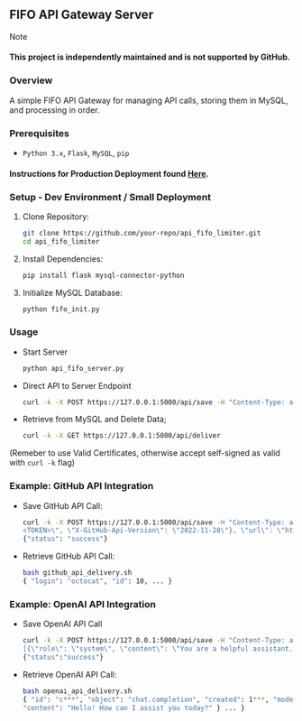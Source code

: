 ## FIFO API Gateway Server

> [!NOTE]
> #### This project is independently maintained and is not supported by GitHub.

### Overview
A simple FIFO API Gateway for managing API calls, storing them in MySQL, and processing in order.

### Prerequisites
- ```Python 3.x```, ```Flask```, ```MySQL```, ```pip```

#### Instructions for Production Deployment found [Here](docker/README.md).

### Setup - Dev Environment / Small Deployment
1. Clone Repository:
   ```bash
   git clone https://github.com/your-repo/api_fifo_limiter.git
   cd api_fifo_limiter
   ```

2. Install Dependencies:
   ```bash
   pip install flask mysql-connector-python
   ```
   
3. Initialize MySQL Database:
   ```bash
   python fifo_init.py
   ```

### Usage

- Start Server
  ```bash
  python api_fifo_server.py
  ```
- Direct API to Server Endpoint
  ```bash
  curl -k -X POST https://127.0.0.1:5000/api/save -H "Content-Type: application/json" -d '{"data": "example data"}'
  ```
- Retrieve from MySQL and Delete Data;
  ```bash
  curl -k -X GET https://127.0.0.1:5000/api/deliver
  ```

(Remeber to use Valid Certificates, otherwise accept self-signed as valid with ```curl -k``` flag)

### Example: GitHub API Integration

- Save GitHub API Call:
  ```bash
  curl -k -X POST https://127.0.0.1:5000/api/save -H "Content-Type: application/json" -d '{"data": "{\"headers\": {\"Accept\": \"application/vnd.github+json\", \"Authorization\": \"Bearer 
  <TOKEN>\", \"X-GitHub-Api-Version\": \"2022-11-28\"}, \"url\": \"https://git.example.com/api/v3/user\"}"}'
  {"status": "success"}
  ```

- Retrieve GitHub API Call:
  ```bash
  bash github_api_delivery.sh
  { "login": "octocat", "id": 10, ... }
  ```

### Example: OpenAI API Integration

- Save OpenAI API Call
  ```bash
  curl -k -X POST https://127.0.0.1:5000/api/save -H "Content-Type: application/json" -d '{"data": "{\"openai_token\": \"<OPENAI_API_KEY>\", \"data\": {\"model\": \"gpt-4\", \"messages\": 
  [{\"role\": \"system\", \"content\": \"You are a helpful assistant.\"}, {\"role\": \"user\", \"content\": \"Hello!\"}]}}"}'
  {"status":"success"}
  ```

- Retrieve OpenAI API Call:
  ```bash
  bash openai_api_delivery.sh 
  { "id": "c***", "object": "chat.completion", "created": 1***, "model": "gpt-4-0613", "choices": [ { "index": 0, "message": { "role": "assistant", 
  "content": "Hello! How can I assist you today?" } ... }
  ```

